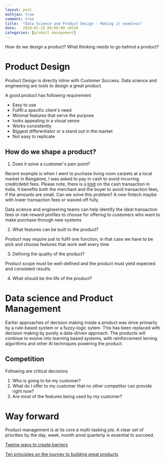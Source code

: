```yaml
---
layout: post
mathjax: true
comment: true
title:  "Data Science and Product Design - Making it seamless"
date:   2020-01-18 00:00:00 +0530
categories: [product management]
---
```


How do we design a product? What thinking needs to go behind a product?

# Product Design

Product Design is directly inline with Customer Success. Data science and engineering are tools to design a great product.

A good product has following requirement

* Easy to use
* Fullfil a specific client's need
* Minimal features that serve the purpose
* looks appealing in a visual sense
* Works consistently
* Biggest differentiator or a stand out in the market
* Not easy to replicate


## How do we shape a product?

1. Does it solve a customer's pain point?

Recent example is when I went to puchase living room carpets at a local market in Bangalore, I was asked to pay in cash to avoid incurring credit/debit fees. Please note, there is a [limit](https://taxguru.in/income-tax/rs-2-lakh-cash-transaction-limit-wef-01apr2017-details-examples.html) on the cash transaction in India. It benefits both the merchant and the buyer to avoid transaction fees, if the amounts are small.  Can we solve this problem? A new fintech maybe with lower transaction fees or waived off fully.

Data science and engineering teams can help identify the ideal transaction fees or risk-reward profiles to choose for offering to customers who want to make purchase through new systems

2. What features can be built to the product?

Product may require just to fulfil one function, in that case we have to be pick and choose features that work well every time

3. Defining the quality of the product?

Product scope must be well-defined and the product must yield expected and consistent results. 

4. What should be the life of the product?



# Data science and Product Management

Earlier approaches of decision making inside a product was drive primarily by a rule-based system or a fuzzy-logic sytem. This has been replaced with decision making by purely a data-driven approach. The products will continue to evolve into learning based systems, with reinforcement lerning algorithms and other AI techniques powering the product.



## Competition

Following are critical decisions

1. Who is going to be my customer?
2. What do I offer to my customer that no other competitor can provide right now?
3. Are most of the features being used by my customer?



# Way forward

Product management is at its core a multi-tasking job. A clear set of priorities by the day, week, month annd quarterly is essential to succeed.



[Twelve ways to create barriers](https://hbr.org/2011/05/twelve-ways-to-create-barriers)

[Ten principles on the journey to building great products](https://www.forbes.com/sites/avidlarizadeh/2014/05/23/ten-principles-on-the-journey-to-building-great-products/#192c76b16aaa)

